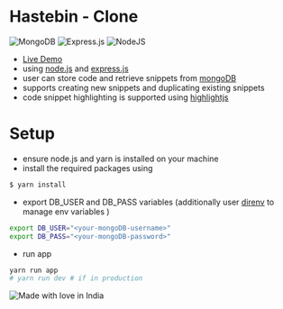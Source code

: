 # Hastebin - Clone

![MongoDB](https://img.shields.io/badge/MongoDB-%234ea94b.svg?style=for-the-badge&logo=mongodb&logoColor=white) ![Express.js](https://img.shields.io/badge/express.js-%23404d59.svg?style=for-the-badge&logo=express&logoColor=%2361DAFB) ![NodeJS](https://img.shields.io/badge/node.js-6DA55F?style=for-the-badge&logo=node.js&logoColor=white)

- [Live Demo](https://whispering-hollows-93908.herokuapp.com/) 
- using [node.js](https://nodejs.org/en) and [express.js](https://expressjs.com/) 
- user can store code and retrieve snippets from [mongoDB](https://www.mongodb.com/)
- supports creating new snippets and duplicating existing snippets
- code snippet highlighting is supported using [highlightjs](https://highlightjs.org/)

# Setup 

- ensure node.js and yarn is installed on your machine
- install the required packages using 
```bash
$ yarn install
```
- export DB_USER and DB_PASS variables (additionally user [direnv](https://direnv.net/) to manage env variables )
```bash
export DB_USER="<your-mongoDB-username>"
export DB_PASS="<your-mongoDB-password>"
```
- run app 
```bash
yarn run app
# yarn run dev # if in production
```


![Made with love in India](https://madewithlove.now.sh/in?colorA=%233d3846&colorB=%23f66151&template=for-the-badge)

